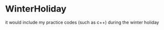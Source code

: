 WinterHoliday
=============

it would include my practice codes (such as c++) during the winter holiday